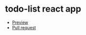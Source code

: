 # todo-list react app

* [Preview](https://vladikcoder.github.io/todo-list-react/)
* [Pull request](https://github.com/vladikcoder/todo-list-react/pull/1/files)
